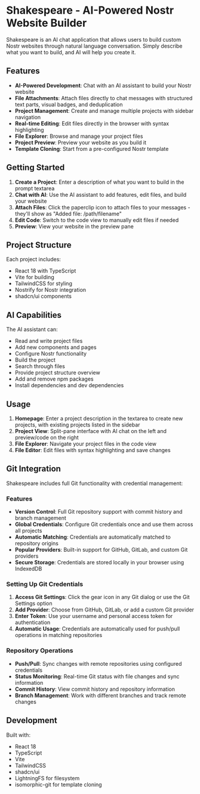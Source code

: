 # Shakespeare - AI-Powered Nostr Website Builder

Shakespeare is an AI chat application that allows users to build custom Nostr websites through natural language conversation. Simply describe what you want to build, and AI will help you create it.

## Features

- **AI-Powered Development**: Chat with an AI assistant to build your Nostr website
- **File Attachments**: Attach files directly to chat messages with structured text parts, visual badges, and deduplication
- **Project Management**: Create and manage multiple projects with sidebar navigation
- **Real-time Editing**: Edit files directly in the browser with syntax highlighting
- **File Explorer**: Browse and manage your project files
- **Project Preview**: Preview your website as you build it
- **Template Cloning**: Start from a pre-configured Nostr template

## Getting Started

1. **Create a Project**: Enter a description of what you want to build in the prompt textarea
2. **Chat with AI**: Use the AI assistant to add features, edit files, and build your website
3. **Attach Files**: Click the paperclip icon to attach files to your messages - they'll show as "Added file: /path/filename"
4. **Edit Code**: Switch to the code view to manually edit files if needed
5. **Preview**: View your website in the preview pane

## Project Structure

Each project includes:
- React 18 with TypeScript
- Vite for building
- TailwindCSS for styling
- Nostrify for Nostr integration
- shadcn/ui components

## AI Capabilities

The AI assistant can:
- Read and write project files
- Add new components and pages
- Configure Nostr functionality
- Build the project
- Search through files
- Provide project structure overview
- Add and remove npm packages
- Install dependencies and dev dependencies

## Usage

1. **Homepage**: Enter a project description in the textarea to create new projects, with existing projects listed in the sidebar
2. **Project View**: Split-pane interface with AI chat on the left and preview/code on the right
3. **File Explorer**: Navigate your project files in the code view
4. **File Editor**: Edit files with syntax highlighting and save changes

## Git Integration

Shakespeare includes full Git functionality with credential management:

### Features
- **Version Control**: Full Git repository support with commit history and branch management
- **Global Credentials**: Configure Git credentials once and use them across all projects
- **Automatic Matching**: Credentials are automatically matched to repository origins
- **Popular Providers**: Built-in support for GitHub, GitLab, and custom Git providers
- **Secure Storage**: Credentials are stored locally in your browser using IndexedDB

### Setting Up Git Credentials

1. **Access Git Settings**: Click the gear icon in any Git dialog or use the Git Settings option
2. **Add Provider**: Choose from GitHub, GitLab, or add a custom Git provider
3. **Enter Token**: Use your username and personal access token for authentication
4. **Automatic Usage**: Credentials are automatically used for push/pull operations in matching repositories

### Repository Operations

- **Push/Pull**: Sync changes with remote repositories using configured credentials
- **Status Monitoring**: Real-time Git status with file changes and sync information
- **Commit History**: View commit history and repository information
- **Branch Management**: Work with different branches and track remote changes

## Development

Built with:
- React 18
- TypeScript
- Vite
- TailwindCSS
- shadcn/ui
- LightningFS for filesystem
- isomorphic-git for template cloning